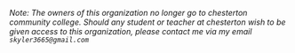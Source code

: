 *Note: The owners of this organization no longer go to chesterton community college. Should any student or teacher at chesterton wish to be given access to this organization, please contact me via my email `skyler3665@gmail.com`*
